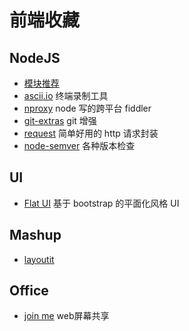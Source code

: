 # 前端收藏

## NodeJS

- [模块推荐](https://github.com/joyent/node/wiki/modules)
- [ascii.io](http://ascii.io/) 终端录制工具
- [nproxy](https://github.com/goddyZhao/nproxy) node 写的跨平台 fiddler
- [git-extras](https://github.com/visionmedia/git-extras) git 增强
- [request](https://github.com/mikeal/request) 简单好用的 http 请求封装 
- [node-semver](https://github.com/isaacs/node-semver) 各种版本检查

## UI

- [Flat UI](http://designmodo.github.com/Flat-UI/) 基于 bootstrap 的平面化风格 UI

## Mashup

- [layoutit](http://www.layoutit.com/)

## Office

- [join me](https://join.me/) web屏幕共享
